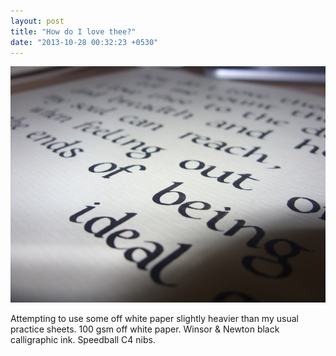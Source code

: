 ```yaml
---
layout: post
title: "How do I love thee?"
date: "2013-10-28 00:32:23 +0530"
---
```


![How do I love thee?](/img/how_do_I_love_thee1.jpg)

Attempting to use some off white paper slightly heavier than my usual practice sheets.
100 gsm off white paper. Winsor & Newton black calligraphic ink. Speedball C4 nibs.
